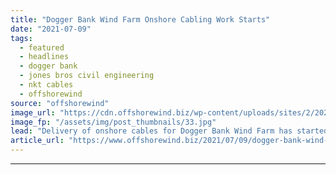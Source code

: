 ```yaml
---
title: "Dogger Bank Wind Farm Onshore Cabling Work Starts"
date: "2021-07-09"
tags: 
  - featured
  - headlines
  - dogger bank
  - jones bros civil engineering
  - nkt cables
  - offshorewind
source: "offshorewind"
image_url: "https://cdn.offshorewind.biz/wp-content/uploads/sites/2/2021/07/09144003/Dogger-Bank-Wind-Farm.jpg"
image_fp: "/assets/img/post_thumbnails/33.jpg"
lead: "Delivery of onshore cables for Dogger Bank Wind Farm has started, according to Jones"
article_url: "https://www.offshorewind.biz/2021/07/09/dogger-bank-wind-farm-onshore-cabling-work-starts/"
---
```


---
